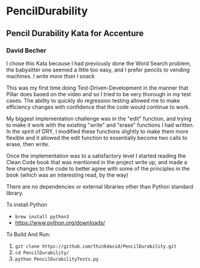# PencilDurability
## Pencil Durability Kata for Accenture
### David Becher

I chose this Kata because I had previously done the Word Search problem, the babysitter one seemed a little too easy, and I prefer pencils to vending machines. *I write more than I snack*

This was my first time doing Test-Driven-Development in the manner that Pillar does based on the video and so I tried to be very thorough in my test cases. The ability to quickly do regression testing allowed me to make efficiency changes with confidence that the code would continue to work.

My biggest implementation challenge was in the "edit" function, and trying to make it work with the existing "write" and "erase" functions I had written. In the spirit of DRY, I modified these functions slightly to make them more flexible and it allowed the edit function to essentially become two calls to erase, then write.

Once the implementation was to a satisfactory level I started reading the Clean Code book that was mentioned in the project write up, and made a few changes to the code to better agree with some of the principles in the book (which was an interesting  read, by the way)

There are no dependencies or external libraries other than Python standard library.

To install Python
- `brew install python3`
- https://www.python.org/downloads/


To Build And Run:
1. `git clone https://github.com/thinkdavid/PencilDurability.git`
2. `cd PencilDurability/`
3. `python PencilDurabilityTests.py`
